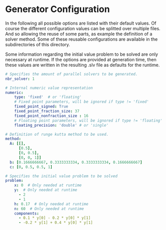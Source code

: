 # Generator Configuration

In the following all possible options are listed with their default values.
Of course the different configuration values can be splitted over multiple files.
And so allowing the reuse of some parts, as example the definition of a solver method.
Some of these reusable configurations are available in the subdirectories of this
directory.

Some information regarding the initial value problem to be solved are only necessary
at runtime. If the options are provided at generation time, then these values are
written in the resulting .slv file as defaults for the runtime. 

```yaml
# Specifies the amount of parallel solvers to be generated.
nbr_solver: 1

# Internal numeric value representation
numeric:
    type: 'fixed'  # or 'floating'
    # Fixed point parameters, will be ignored if type != 'fixed'
    fixed_point_signed: True
    fixed_point_fraction_size: 37
    fixed_point_nonfraction_size : 16
    # Floating point parameters, will be ignored if type != 'floating'
    floating_precision: 'double' # or 'single'

# Definition of runge kutta method to be used.
method:
  A: [[],
      [0.5],
      [0, 0.5],
      [0, 0, 1]]
  b: [0.1666666667, 0.3333333334, 0.3333333334, 0.1666666667]
  c: [0, 0.5, 0.5, 1]

# Specifies the initial value problem to be solved
problem:
    x: 0  # Only needed at runtime
    y:  # Only needed at runtime
      - 2
      - 1
    h: 0.17  # Only needed at runtime
    n: 60  # Only needed at runtime
    components:
      - 0.1 * y[0] - 0.2 * y[0] * y[1]
      - -0.2 * y[1] + 0.4 * y[0] * y[1]
```